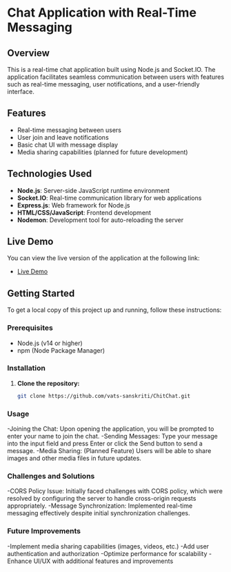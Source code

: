 # Chat Application with Real-Time Messaging

## Overview

This is a real-time chat application built using Node.js and Socket.IO. The application facilitates seamless communication between users with features such as real-time messaging, user notifications, and a user-friendly interface. 

## Features

- Real-time messaging between users
- User join and leave notifications
- Basic chat UI with message display
- Media sharing capabilities (planned for future development)

## Technologies Used

- **Node.js**: Server-side JavaScript runtime environment
- **Socket.IO**: Real-time communication library for web applications
- **Express.js**: Web framework for Node.js
- **HTML/CSS/JavaScript**: Frontend development
- **Nodemon**: Development tool for auto-reloading the server

## Live Demo

You can view the live version of the application at the following link:

- [Live Demo](https://chitchat-realtime-nodesocket-vats.netlify.app)

## Getting Started

To get a local copy of this project up and running, follow these instructions:

### Prerequisites

- Node.js (v14 or higher)
- npm (Node Package Manager)

### Installation

1. **Clone the repository:**

   ```bash
   git clone https://github.com/vats-sanskriti/ChitChat.git

### Usage
-Joining the Chat: Upon opening the application, you will be prompted to enter your name to join the chat.
-Sending Messages: Type your message into the input field and press Enter or click the Send button to send a message.
-Media Sharing: (Planned Feature) Users will be able to share images and other media files in future updates.

### Challenges and Solutions
-CORS Policy Issue: Initially faced challenges with CORS policy, which were resolved by configuring the server to handle cross-origin requests appropriately.
-Message Synchronization: Implemented real-time messaging effectively despite initial synchronization challenges.


### Future Improvements
-Implement media sharing capabilities (images, videos, etc.)
-Add user authentication and authorization
-Optimize performance for scalability
-Enhance UI/UX with additional features and improvements
